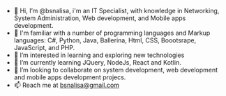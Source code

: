 - 👋 Hi, I’m @bsnalisa, i'm an IT Specialist, with knowledge in Networking, System Administration, Web development, and Mobile apps development.
- 👋 I'm familiar with a number of programming languages and  Markup languages: C#, Python, Java, Ballerina, Html, CSS, Boootsrape, JavaScript, and PHP.
- 👀 I’m interested in learning and exploring new technologies
- 🌱 I’m currently learning JQuery, NodeJs, React and Kotlin.
- 💞️ I’m looking to collaborate on system development, web development and mobile apps development projecs.
- 📫 Reach me at bsnalisa@gmail.com

<!---
bsnalisa/bsnalisa is a ✨ special ✨ repository because its `README.md` (this file) appears on your GitHub profile.
You can click the Preview link to take a look at your changes.
--->
